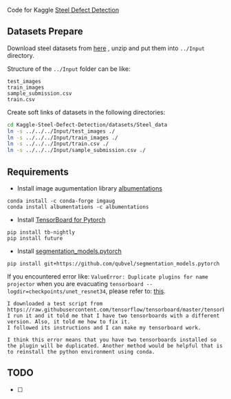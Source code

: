 Code for Kaggle [Steel Defect Detection](https://www.kaggle.com/c/severstal-steel-defect-detection)

## Datasets Prepare
Download steel datasets from [here](https://www.kaggle.com/c/severstal-steel-defect-detection/data) , unzip and put them into `../Input` directory.  

Structure of the `../Input` folder can be like:

```
test_images
train_images
sample_submission.csv
train.csv
```

Create soft links of datasets in the following directories:

```bash
cd Kaggle-Steel-Defect-Detection/datasets/Steel_data
ln -s ../../../Input/test_images ./
ln -s ../../../Input/train_images ./
ln -s ../../../Input/train.csv ./
ln -s ../../../Input/sample_submission.csv ./
```

## Requirements
* Install image augumentation library [albumentations](https://github.com/albu/albumentations)
```
conda install -c conda-forge imgaug
conda install albumentations -c albumentations
```
* Install [TensorBoard for Pytorch](https://pytorch.org/docs/stable/tensorboard.html)
```
pip install tb-nightly
pip install future
```
* Install [segmentation_models.pytorch](https://github.com/qubvel/segmentation_models.pytorch)
```
pip install git+https://github.com/qubvel/segmentation_models.pytorch
```

If you encountered error like: `ValueError: Duplicate plugins for name projector` when you are evacuating `tensorboard --logdir=checkpoints/unet_resnet34`, please refer to: [this](https://github.com/pytorch/pytorch/issues/22676).

```
I downloaded a test script from https://raw.githubusercontent.com/tensorflow/tensorboard/master/tensorboard/tools/diagnose_tensorboard.py
I run it and it told me that I have two tensorboards with a different version. Also, it told me how to fix it.
I followed its instructions and I can make my tensorboard work.

I think this error means that you have two tensorboards installed so the plugin will be duplicated. Another method would be helpful that is to reinstall the python environment using conda.
```

## TODO
- [ ] 